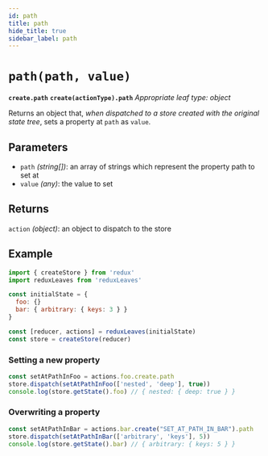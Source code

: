 ```yaml
---
id: path
title: path
hide_title: true
sidebar_label: path
---
```


# `path(path, value)`
**`create.path`**
**`create(actionType).path`**
*Appropriate leaf type: object*

Returns an object that, *when dispatched to a store created with the original state tree*, sets a property at `path` as `value`.

## Parameters
- `path` *(string[])*: an array of strings which represent the property path to set at
- `value` *(any)*: the value to set

## Returns
`action` *(object)*: an object to dispatch to the store

## Example
```js
import { createStore } from 'redux'
import reduxLeaves from 'reduxLeaves'

const initialState = {
  foo: {}
  bar: { arbitrary: { keys: 3 } }
}

const [reducer, actions] = reduxLeaves(initialState)
const store = createStore(reducer)
```

### Setting a new property
```js
const setAtPathInFoo = actions.foo.create.path
store.dispatch(setAtPathInFoo(['nested', 'deep'], true))
console.log(store.getState().foo) // { nested: { deep: true } }

```
### Overwriting a property
```js
const setAtPathInBar = actions.bar.create("SET_AT_PATH_IN_BAR").path
store.dispatch(setAtPathInBar(['arbitrary', 'keys'], 5))
console.log(store.getState().bar) // { arbitrary: { keys: 5 } }
```